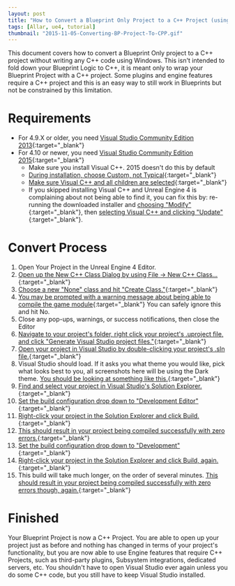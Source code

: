 ```yaml
---
layout: post
title: "How to Convert a Blueprint Only Project to a C++ Project (using Windows)"
tags: [Allar, ue4, tutorial]
thumbnail: "2015-11-05-Converting-BP-Project-To-CPP.gif"
---
```


This document covers how to convert a Blueprint Only project to a C++ project without writing any C++ code using Windows. This isn't intended to fold down your Blueprint Logic to C++, it is meant only to wrap your Blueprint Project with a C++ project. Some plugins and engine features require a C++ project and this is an easy way to still work in Blueprints but not be constrained by this limitation.<!-- more -->

# Requirements

+ For 4.9.X or older, you need [Visual Studio Community Edition 2013](https://www.visualstudio.com/en-us/news/vs2013-community-vs.aspx){:target="_blank"}
+ For 4.10 or newer, you need [Visual Studio Community Edition 2015](https://www.visualstudio.com/products/visual-studio-community-vs){:target="_blank"}
	- Make sure you install Visual C++. 2015 doesn't do this by default
	- [During installation, choose Custom, not Typical](/images/tutorials/converting-bp-project-to-cpp/1_ChooseCustom.PNG){:target="_blank"}
	- [Make sure Visual C++ and all children are selected](/images/tutorials/converting-bp-project-to-cpp/2_VisualCPP.PNG){:target="_blank"}
	- If you skipped installing Visual C++ and Unreal Engine 4 is complaining about not being able to find it, you can fix this by: re-running the downloaded installer and [choosing "Modify"](/images/tutorials/converting-bp-project-to-cpp/Appendix1_2015Modify.PNG){:target="_blank"}, then [selecting Visual C++ and clicking "Update"](/images/tutorials/converting-bp-project-to-cpp/Appendix2_VisualCPP.PNG){:target="_blank"}.

# Convert Process

1. Open Your Project in the Unreal Engine 4 Editor.
1. [Open up the New C++ Class Dialog by using File -> New C++ Class...](/images/tutorials/converting-bp-project-to-cpp/3_NewCPPClass.PNG){:target="_blank"}
1. [Choose a new "None" class and hit "Create Class."](/images/tutorials/converting-bp-project-to-cpp/4_NewNoneClass.PNG){:target="_blank"}
1. [You may be prompted with a warning message about being able to compile the game module](/images/tutorials/converting-bp-project-to-cpp/5_PossibleWarning.PNG){:target="_blank"} You can safely ignore this and hit No.
1. Close any pop-ups, warnings, or success notifications, then close the Editor
1. [Navigate to your project's folder, right click your project's .uproject file, and click "Generate Visual Studio project files."](/images/tutorials/converting-bp-project-to-cpp/6_RegenerateFiles.PNG){:target="_blank"}
1. [Open your project in Visual Studio by double-clicking your project's .sln file.](/images/tutorials/converting-bp-project-to-cpp/7_SolutionFile.PNG){:target="_blank"}
1. Visual Studio should load. If it asks you what theme you would like, pick what looks best to you, all screenshots here will be using the Dark theme. [You should be looking at something like this.](/images/tutorials/converting-bp-project-to-cpp/8_VSOpen.PNG){:target="_blank"}
1. [Find and select your project in Visual Studio's Solution Explorer.](/images/tutorials/converting-bp-project-to-cpp/9_SolutionExplorer.PNG){:target="_blank"}
1. [Set the build configuration drop down to "Development Editor"](/images/tutorials/converting-bp-project-to-cpp/10_DevelopmentEditor.PNG){:target="_blank"}
1. [Right-click your project in the Solution Explorer and click Build.](/images/tutorials/converting-bp-project-to-cpp/11_ClickBuild.PNG){:target="_blank"}
1. [This should result in your project being compiled successfully with zero errors.](/images/tutorials/converting-bp-project-to-cpp/12_EditorCompiled.PNG){:target="_blank"}
1. [Set the build configuration drop down to "Development"](/images/tutorials/converting-bp-project-to-cpp/13_Development.PNG){:target="_blank"}
1. [Right-click your project in the Solution Explorer and click Build, again.](/images/tutorials/converting-bp-project-to-cpp/14_ClickBuild.PNG){:target="_blank"}
1. This build will take much longer, on the order of several minutes. [This should result in your project being compiled successfully with zero errors though, again.](/images/tutorials/converting-bp-project-to-cpp/15_GameCompiled.PNG){:target="_blank"}

# Finished

Your Blueprint Project is now a C++ Project. You are able to open up your project just as before and nothing has changed in terms of your project's functionality, but you are now able to use Engine features that require C++ Projects, such as third-party plugins, Subsystem integrations, dedicated servers, etc. You shouldn't have to open Visual Studio ever again unless you do some C++ code, but you still have to keep Visual Studio installed.